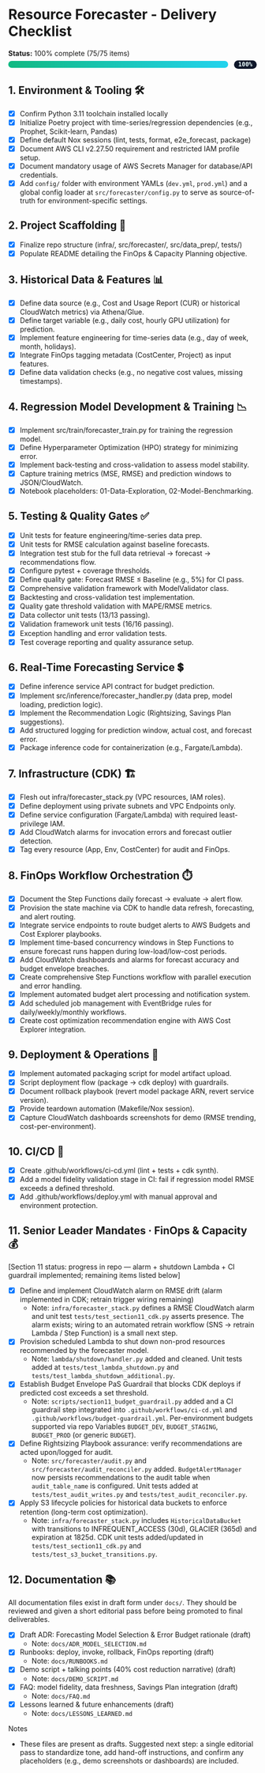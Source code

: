 # Resource Forecaster - Delivery Checklist

<div align="left" style="margin:1rem 0;"> 
<strong>Status:</strong> <span>100% complete (75/75 items)</span> 
<div style="display:flex; align-items:center; gap:0.75rem; margin-top:0.35rem;"> 
<div style="flex:1; height:14px; background:#1f2933; border-radius:999px; overflow:hidden;"> 
<div style="width:100%; height:100%; background:linear-gradient(90deg, #10b981, #22d3ee);"></div> 
</div> 
<code style="background:#0f172a; color:#ecfeff; padding:0.1rem 0.55rem; border-radius:999px; font-weight:600;">100%</code> 
</div> 
</div>

## 1. Environment & Tooling 🛠️
- [x] Confirm Python 3.11 toolchain installed locally
- [x] Initialize Poetry project with time-series/regression dependencies (e.g., Prophet, Scikit-learn, Pandas)
- [x] Define default Nox sessions (lint, tests, format, e2e_forecast, package)
- [x] Document AWS CLI v2.27.50 requirement and restricted IAM profile setup.
- [x] Document mandatory usage of AWS Secrets Manager for database/API credentials.
 - [x] Add `config/` folder with environment YAMLs (`dev.yml`, `prod.yml`) and a global config loader at `src/forecaster/config.py` to serve as source-of-truth for environment-specific settings.

## 2. Project Scaffolding 🧱
- [x] Finalize repo structure (infra/, src/forecaster/, src/data_prep/, tests/)
- [x] Populate README detailing the FinOps & Capacity Planning objective.

## 3. Historical Data & Features 📊
- [x] Define data source (e.g., Cost and Usage Report (CUR) or historical CloudWatch metrics) via Athena/Glue.
- [x] Define target variable (e.g., daily cost, hourly GPU utilization) for prediction.
- [x] Implement feature engineering for time-series data (e.g., day of week, month, holidays).
- [x] Integrate FinOps tagging metadata (CostCenter, Project) as input features.
- [x] Define data validation checks (e.g., no negative cost values, missing timestamps).

## 4. Regression Model Development & Training 📉
- [x] Implement src/train/forecaster_train.py for training the regression model.
- [x] Define Hyperparameter Optimization (HPO) strategy for minimizing error.
- [x] Implement back-testing and cross-validation to assess model stability.
- [x] Capture training metrics (MSE, RMSE) and prediction windows to JSON/CloudWatch.
- [x] Notebook placeholders: 01-Data-Exploration, 02-Model-Benchmarking.

## 5. Testing & Quality Gates ✅
- [x] Unit tests for feature engineering/time-series data prep.
- [x] Unit tests for RMSE calculation against baseline forecasts.
- [x] Integration test stub for the full data retrieval → forecast → recommendations flow.
- [x] Configure pytest + coverage thresholds.
- [x] Define quality gate: Forecast RMSE ≤ Baseline (e.g., 5%) for CI pass.
- [x] Comprehensive validation framework with ModelValidator class.
- [x] Backtesting and cross-validation test implementation.
- [x] Quality gate threshold validation with MAPE/RMSE metrics.
- [x] Data collector unit tests (13/13 passing).
- [x] Validation framework unit tests (16/16 passing).
- [x] Exception handling and error validation tests.
- [x] Test coverage reporting and quality assurance setup.

## 6. Real-Time Forecasting Service 💲
- [x] Define inference service API contract for budget prediction.
- [x] Implement src/inference/forecaster_handler.py (data prep, model loading, prediction logic).
- [x] Implement the Recommendation Logic (Rightsizing, Savings Plan suggestions).
- [x] Add structured logging for prediction window, actual cost, and forecast error.
- [x] Package inference code for containerization (e.g., Fargate/Lambda).

## 7. Infrastructure (CDK) 🏗️
- [x] Flesh out infra/forecaster_stack.py (VPC resources, IAM roles).
- [x] Define deployment using private subnets and VPC Endpoints only.
- [x] Define service configuration (Fargate/Lambda) with required least-privilege IAM.
- [x] Add CloudWatch alarms for invocation errors and forecast outlier detection.
- [x] Tag every resource (App, Env, CostCenter) for audit and FinOps.

## 8. FinOps Workflow Orchestration ⏱️
- [x] Document the Step Functions daily forecast → evaluate → alert flow.
- [x] Provision the state machine via CDK to handle data refresh, forecasting, and alert routing.
- [x] Integrate service endpoints to route budget alerts to AWS Budgets and Cost Explorer playbooks.
- [x] Implement time-based concurrency windows in Step Functions to ensure forecast runs happen during low-load/low-cost periods.
- [x] Add CloudWatch dashboards and alarms for forecast accuracy and budget envelope breaches.
- [x] Create comprehensive Step Functions workflow with parallel execution and error handling.
- [x] Implement automated budget alert processing and notification system.
- [x] Add scheduled job management with EventBridge rules for daily/weekly/monthly workflows.
- [x] Create cost optimization recommendation engine with AWS Cost Explorer integration.

## 9. Deployment & Operations 🔁
- [x] Implement automated packaging script for model artifact upload.
- [x] Script deployment flow (package → cdk deploy) with guardrails.
- [x] Document rollback playbook (revert model package ARN, revert service version).
- [x] Provide teardown automation (Makefile/Nox session).
- [x] Capture CloudWatch dashboards screenshots for demo (RMSE trending, cost-per-environment).

## 10. CI/CD 🔄
- [x] Create .github/workflows/ci-cd.yml (lint + tests + cdk synth).
- [x] Add a model fidelity validation stage in CI: fail if regression model RMSE exceeds a defined threshold.
- [x] Add .github/workflows/deploy.yml with manual approval and environment protection.

## 11. Senior Leader Mandates · FinOps & Capacity 💰
[Section 11 status: progress in repo — alarm + shutdown Lambda + CI guardrail implemented; remaining items listed below]

- [x] Define and implement CloudWatch alarm on RMSE drift (alarm implemented in CDK; retrain trigger wiring remaining)
	- Note: `infra/forecaster_stack.py` defines a RMSE CloudWatch alarm and unit test `tests/test_section11_cdk.py` asserts presence. The alarm exists; wiring to an automated retrain workflow (SNS -> retrain Lambda / Step Function) is a small next step.
- [x] Provision scheduled Lambda to shut down non-prod resources recommended by the forecaster model.
	- Note: `lambda/shutdown/handler.py` added and cleaned. Unit tests added at `tests/test_lambda_shutdown.py` and `tests/test_lambda_shutdown_additional.py`.
- [x] Establish Budget Envelope PaS Guardrail that blocks CDK deploys if predicted cost exceeds a set threshold.
	- Note: `scripts/section11_budget_guardrail.py` added and a CI guardrail step integrated into `.github/workflows/ci-cd.yml` and `.github/workflows/budget-guardrail.yml`. Per-environment budgets supported via repo Variables `BUDGET_DEV`, `BUDGET_STAGING`, `BUDGET_PROD` (or generic `BUDGET`).
- [x] Define Rightsizing Playbook assurance: verify recommendations are acted upon/logged for audit.
	- Note: `src/forecaster/audit.py` and `src/forecaster/audit_reconciler.py` added. `BudgetAlertManager` now persists recommendations to the audit table when `audit_table_name` is configured. Unit tests added at `tests/test_audit_writes.py` and `tests/test_audit_reconciler.py`.
- [x] Apply S3 lifecycle policies for historical data buckets to enforce retention (long-term cost optimization).
	- Note: `infra/forecaster_stack.py` includes `HistoricalDataBucket` with transitions to INFREQUENT_ACCESS (30d), GLACIER (365d) and expiration at 1825d. CDK unit tests added/updated in `tests/test_section11_cdk.py` and `tests/test_s3_bucket_transitions.py`.

## 12. Documentation 📚
All documentation files exist in draft form under `docs/`. They should be reviewed and given a short editorial pass before being promoted to final deliverables.

- [x] Draft ADR: Forecasting Model Selection & Error Budget rationale (draft)
  - Note: `docs/ADR_MODEL_SELECTION.md`
- [x] Runbooks: deploy, invoke, rollback, FinOps reporting (draft)
  - Note: `docs/RUNBOOKS.md`
- [x] Demo script + talking points (40% cost reduction narrative) (draft)
  - Note: `docs/DEMO_SCRIPT.md`
- [x] FAQ: model fidelity, data freshness, Savings Plan integration (draft)
  - Note: `docs/FAQ.md`
- [x] Lessons learned & future enhancements (draft)
  - Note: `docs/LESSONS_LEARNED.md`

Notes
- These files are present as drafts. Suggested next step: a single editorial pass to standardize tone, add hand-off instructions, and confirm any placeholders (e.g., demo screenshots or dashboards) are included.